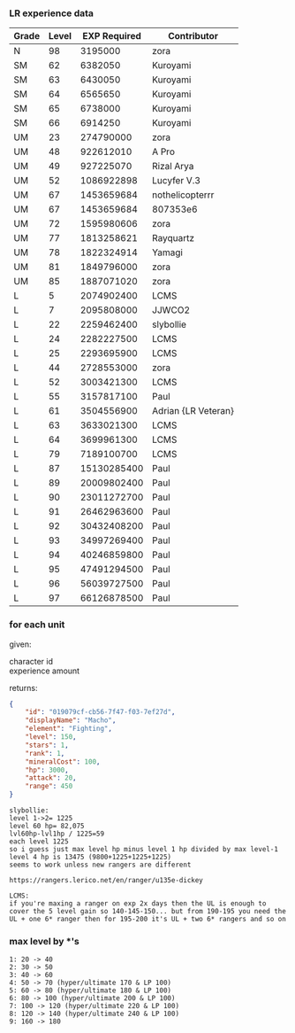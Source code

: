 ### LR experience data

| Grade | Level | EXP Required | Contributor         |
| ----- | ----- | ------------ | ------------------- |
| N     | 98    | 3195000      | zora                |
| SM    | 62    | 6382050      | Kuroyami            |
| SM    | 63    | 6430050      | Kuroyami            |
| SM    | 64    | 6565650      | Kuroyami            |
| SM    | 65    | 6738000      | Kuroyami            |
| SM    | 66    | 6914250      | Kuroyami            |
| UM    | 23    | 274790000    | zora                |
| UM    | 48    | 922612010    | A Pro               |
| UM    | 49    | 927225070    | Rizal Arya          |
| UM    | 52    | 1086922898   | Lucyfer V.3         |
| UM    | 67    | 1453659684   | nothelicopterrr     |
| UM    | 67    | 1453659684   | 807353e6            |
| UM    | 72    | 1595980606   | zora                |
| UM    | 77    | 1813258621   | Rayquartz           |
| UM    | 78    | 1822324914   | Yamagi              |
| UM    | 81    | 1849796000   | zora                |
| UM    | 85    | 1887071020   | zora                |
| L     | 5     | 2074902400   | LCMS                |
| L     | 7     | 2095808000   | JJWCO2              |
| L     | 22    | 2259462400   | slybollie           |
| L     | 24    | 2282227500   | LCMS                |
| L     | 25    | 2293695900   | LCMS                |
| L     | 44    | 2728553000   | zora                |
| L     | 52    | 3003421300   | LCMS                |
| L     | 55    | 3157817100   | Paul                |
| L     | 61    | 3504556900   | Adrian {LR Veteran} |
| L     | 63    | 3633021300   | LCMS                |
| L     | 64    | 3699961300   | LCMS                |
| L     | 79    | 7189100700   | LCMS                |
| L     | 87    | 15130285400  | Paul                |
| L     | 89    | 20009802400  | Paul                |
| L     | 90    | 23011272700  | Paul                |
| L     | 91    | 26462963600  | Paul                |
| L     | 92    | 30432408200  | Paul                |
| L     | 93    | 34997269400  | Paul                |
| L     | 94    | 40246859800  | Paul                |
| L     | 95    | 47491294500  | Paul                |
| L     | 96    | 56039727500  | Paul                |
| L     | 97    | 66126878500  | Paul                |

### for each unit

given:

character id  
experience amount

returns:

```json
{
	"id": "019079cf-cb56-7f47-f03-7ef27d",
	"displayName": "Macho",
	"element": "Fighting",
	"level": 150,
	"stars": 1,
	"rank": 1,
	"mineralCost": 100,
	"hp": 3000,
	"attack": 20,
	"range": 450
}
```

```
slybollie:
level 1->2= 1225
level 60 hp= 82,075
lvl60hp-lvl1hp / 1225=59
each level 1225
so i guess just max level hp minus level 1 hp divided by max level-1
level 4 hp is 13475 (9800+1225+1225+1225)
seems to work unless new rangers are different

https://rangers.lerico.net/en/ranger/u135e-dickey
```

```
LCMS:
if you're maxing a ranger on exp 2x days then the UL is enough to cover the 5 level gain so 140-145-150... but from 190-195 you need the UL + one 6* ranger then for 195-200 it's UL + two 6* rangers and so on
```

### max level by \*'s

```
1: 20 -> 40
2: 30 -> 50
3: 40 -> 60
4: 50 -> 70 (hyper/ultimate 170 & LP 100)
5: 60 -> 80 (hyper/ultimate 180 & LP 100)
6: 80 -> 100 (hyper/ultimate 200 & LP 100)
7: 100 -> 120 (hyper/ultimate 220 & LP 100)
8: 120 -> 140 (hyper/ultimate 240 & LP 100)
9: 160 -> 180
```
